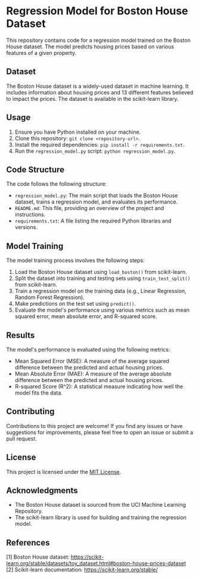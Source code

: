# Regression Model for Boston House Dataset

This repository contains code for a regression model trained on the Boston House dataset. The model predicts housing prices based on various features of a given property.

## Dataset

The Boston House dataset is a widely-used dataset in machine learning. It includes information about housing prices and 13 different features believed to impact the prices. The dataset is available in the scikit-learn library.

## Usage

1. Ensure you have Python installed on your machine.
2. Clone this repository: `git clone <repository-url>`.
3. Install the required dependencies: `pip install -r requirements.txt`.
4. Run the `regression_model.py` script: `python regression_model.py`.

## Code Structure

The code follows the following structure:

- `regression_model.py`: The main script that loads the Boston House dataset, trains a regression model, and evaluates its performance.
- `README.md`: This file, providing an overview of the project and instructions.
- `requirements.txt`: A file listing the required Python libraries and versions.

## Model Training

The model training process involves the following steps:

1. Load the Boston House dataset using `load_boston()` from scikit-learn.
2. Split the dataset into training and testing sets using `train_test_split()` from scikit-learn.
3. Train a regression model on the training data (e.g., Linear Regression, Random Forest Regression).
4. Make predictions on the test set using `predict()`.
5. Evaluate the model's performance using various metrics such as mean squared error, mean absolute error, and R-squared score.

## Results

The model's performance is evaluated using the following metrics:

- Mean Squared Error (MSE): A measure of the average squared difference between the predicted and actual housing prices.
- Mean Absolute Error (MAE): A measure of the average absolute difference between the predicted and actual housing prices.
- R-squared Score (R^2): A statistical measure indicating how well the model fits the data.

## Contributing

Contributions to this project are welcome! If you find any issues or have suggestions for improvements, please feel free to open an issue or submit a pull request.

## License

This project is licensed under the [MIT License](LICENSE).

## Acknowledgments

- The Boston House dataset is sourced from the UCI Machine Learning Repository.
- The scikit-learn library is used for building and training the regression model.

## References

[1] Boston House dataset: https://scikit-learn.org/stable/datasets/toy_dataset.html#boston-house-prices-dataset
[2] Scikit-learn documentation: https://scikit-learn.org/stable/
